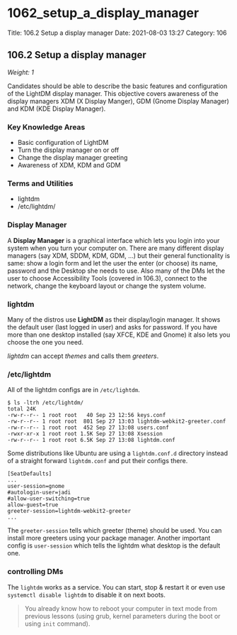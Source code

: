 # 1062\_setup\_a\_display\_manager

Title: 106.2 Setup a display manager Date: 2021-08-03 13:27 Category: 106

## 106.2 Setup a display manager

_Weight: 1_

Candidates should be able to describe the basic features and configuration of the LightDM display manager. This objective covers awareness of the display managers XDM \(X Display Manger\), GDM \(Gnome Display Manager\) and KDM \(KDE Display Manager\).

### Key Knowledge Areas

* Basic configuration of LightDM
* Turn the display manager on or off
* Change the display manager greeting
* Awareness of XDM, KDM and GDM

### Terms and Utilities

* lightdm
* /etc/lightdm/

### Display Manager

A **Display Manager** is a graphical interface which lets you login into your system when you turn your computer on. There are many different display managers \(say XDM, SDDM, KDM, GDM, ...\) but their general functionality is same: show a login form and let the user the enter \(or choose\) its name, password and the Desktop she needs to use. Also many of the DMs let the user to choose Accessibility Tools \(covered in 106.3\), connect to the network, change the keyboard layout or change the system volume.

### lightdm

Many of the distros use **LightDM** as their display/login manager. It shows the default user \(last logged in user\) and asks for password. If you have more than one desktop installed \(say XFCE, KDE and Gnome\) it also lets you choose the one you need.

_lightdm_ can accept _themes_ and calls them _greeters_.

### /etc/lightdm

All of the lightdm configs are in `/etc/lightdm`.

```text
$ ls -ltrh /etc/lightdm/
total 24K
-rw-r--r-- 1 root root   40 Sep 23 12:56 keys.conf
-rw-r--r-- 1 root root  801 Sep 27 13:03 lightdm-webkit2-greeter.conf
-rw-r--r-- 1 root root  452 Sep 27 13:08 users.conf
-rwxr-xr-x 1 root root 1.5K Sep 27 13:08 Xsession
-rw-r--r-- 1 root root 6.5K Sep 27 13:08 lightdm.conf
```

Some distributions like Ubuntu are using a `lightdm.conf.d` directory instead of a straight forward `lightdm.conf` and put their configs there.

```text
[SeatDefaults]
...
user-session=gnome
#autologin-user=jadi
#allow-user-switching=true
allow-guest=true
greeter-session=lightdm-webkit2-greeter
...
```

The `greeter-session` tells which greeter \(theme\) should be used. You can install more greeters using your package manager. Another important config is `user-session` which tells the lightdm what desktop is the default one.

### controlling DMs

The `lightdm` works as a service. You can start, stop & restart it or even use `systemctl disable lightdm` to disable it on next boots.

> You already know how to reboot your computer in text mode from previous lessons \(using grub, kernel parameters during the boot or using `init` command\).


